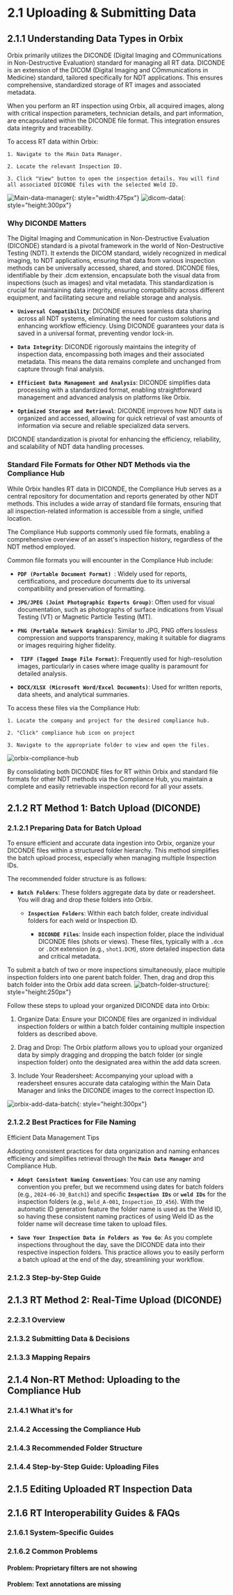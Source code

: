 # 2.1 Uploading & Submitting Data

## 2.1.1 Understanding Data Types in Orbix

Orbix primarily utilizes the DICONDE (Digital Imaging and COmmunications in Non-Destructive Evaluation) standard for managing all RT data. DICONDE is an extension of the DICOM (Digital Imaging and COmmunications in Medicine) standard, tailored specifically for NDT applications. This ensures comprehensive, standardized storage of RT images and associated metadata.

When you perform an RT inspection using Orbix, all acquired images, along with critical inspection parameters, technician details, and part information, are encapsulated within the DICONDE file format. This integration ensures data integrity and traceability.

To access RT data within Orbix:

    1. Navigate to the Main Data Manager.

    2. Locate the relevant Inspection ID.

    3. Click "View" button to open the inspection details. You will find all associated DICONDE files with the selected Weld ID.

![Main-data-manager](../assets/main-data-manager.png){: style="width:475px"} ![dicom-data](../assets/dicom-data.png){: style="height:300px"}

### Why DICONDE Matters

The Digital Imaging and Communication in Non-Destructive Evaluation (DICONDE) standard is a pivotal framework in the world of Non-Destructive Testing (NDT). It extends the DICOM standard, widely recognized in medical imaging, to NDT applications, ensuring that data from various inspection methods can be universally accessed, shared, and stored. DICONDE files, identifiable by their .dcm extension, encapsulate both the visual data from inspections (such as images) and vital metadata. This standardization is crucial for maintaining data integrity, ensuring compatibility across different equipment, and facilitating secure and reliable storage and analysis.

* **` Universal Compatibility `**: DICONDE ensures seamless data sharing across all NDT systems, eliminating the need for custom solutions and enhancing workflow efficiency. Using DICONDE guarantees your data is saved in a universal format, preventing vendor lock-in.

* **` Data Integrity `**: DICONDE rigorously maintains the integrity of inspection data, encompassing both images and their associated metadata. This means the data remains complete and unchanged from capture through final analysis.

* **` Efficient Data Management and Analysis `**: DICONDE simplifies data processing with a standardized format, enabling straightforward management and advanced analysis on platforms like Orbix.

* **` Optimized Storage and Retrieval `**: DICONDE improves how NDT data is organized and accessed, allowing for quick retrieval of vast amounts of information via secure and reliable specialized data servers.

DICONDE standardization is pivotal for enhancing the efficiency, reliability, and scalability of NDT data handling processes.

### Standard File Formats for Other NDT Methods via the Compliance Hub

While Orbix handles RT data in DICONDE, the Compliance Hub serves as a central repository for documentation and reports generated by other NDT methods. This includes a wide array of standard file formats, ensuring that all inspection-related information is accessible from a single, unified location.

The Compliance Hub supports commonly used file formats, enabling a comprehensive overview of an asset's inspection history, regardless of the NDT method employed.

Common file formats you will encounter in the Compliance Hub include:

* **`PDF (Portable Document Format) `**: Widely used for reports, certifications, and procedure documents due to its universal compatibility and preservation of formatting.

* **` JPG/JPEG (Joint Photographic Experts Group) `**: Often used for visual documentation, such as photographs of surface indications from Visual Testing (VT) or Magnetic Particle Testing (MT).

* **` PNG (Portable Network Graphics) `**: Similar to JPG, PNG offers lossless compression and supports transparency, making it suitable for diagrams or images requiring higher fidelity.

* **` TIFF (Tagged Image File Format)`**: Frequently used for high-resolution images, particularly in cases where image quality is paramount for detailed analysis.

* **` DOCX/XLSX (Microsoft Word/Excel Documents) `**: Used for written reports, data sheets, and analytical summaries.

To access these files via the Compliance Hub:

    1. Locate the company and project for the desired compliance hub.

    2. "Click" compliance hub icon on project

    3. Navigate to the appropriate folder to view and open the files.


![orbix-compliance-hub](../assets/orbix-compliance-hub.png)

By consolidating both DICONDE files for RT within Orbix and standard file formats for other NDT methods via the Compliance Hub, you maintain a complete and easily retrievable inspection record for all your assets.


## 2.1.2 RT Method 1: Batch Upload (DICONDE)

### 2.1.2.1 Preparing Data for Batch Upload
To ensure efficient and accurate data ingestion into Orbix, organize your DICONDE files within a structured folder hierarchy. This method simplifies the batch upload process, especially when managing multiple Inspection IDs.

The recommended folder structure is as follows:

* **` Batch Folders `**: These folders aggregate data by date or readersheet. You will drag and drop these folders into Orbix.

    * **` Inspection Folders `**: Within each batch folder, create individual folders for each weld or Inspection ID.

        * **` DICONDE Files `**: Inside each inspection folder, place the individual DICONDE files (shots or views). These files, typically with a `.dcm` or `.DCM` extension (e.g., `shot1.DCM`), store detailed inspection data and critical metadata.
    

To submit a batch of two or more inspections simultaneously, place multiple inspection folders into one parent batch folder. Then, drag and drop this batch folder into the Orbix add data screen.
![batch-folder-structure](../assets/batch-folder-structure.jpg){: style="height:250px"}


Follow these steps to upload your organized DICONDE data into Orbix:

1. Organize Data: Ensure your DICONDE files are organized in individual inspection folders or within a batch folder containing multiple inspection folders as described above.

2. Drag and Drop: The Orbix platform allows you to upload your organized data by simply dragging and dropping the batch folder (or single inspection folder) onto the designated area within the add data screen.

3. Include Your Readersheet: Accompanying your upload with a readersheet ensures accurate data cataloging within the Main Data Manager and links the DICONDE images to the correct Inspection ID.

![orbix-add-data-batch](../assets/orbix-add-data-batch.png){: style="height:300px"}


### 2.1.2.2 Best Practices for File Naming
Efficient Data Management Tips

Adopting consistent practices for data organization and naming enhances efficiency and simplifies retrieval through the **` Main Data Manager `** and Compliance Hub.  

* **` Adopt Consistent Naming Conventions `**: You can use any naming convention you prefer, but we recommend using dates for batch folders (e.g., `2024-06-30_Batch1`) and specific **` Inspection IDs `** or **` weld IDs `** for the inspection folders (e.g., `Weld_A-001`, `Inspection_ID_456`). With the automatic ID generation feature the folder name is used as the Weld ID, so having these consistent naming practices of using Weld ID as the folder name will decrease time taken to upload files.

* **` Save Your Inspection Data in Folders as You Go `**: As you complete inspections throughout the day, save the DICONDE data into their respective inspection folders. This practice allows you to easily perform a batch upload at the end of the day, streamlining your workflow.

### 2.1.2.3 Step-by-Step Guide

## 2.1.3 RT Method 2: Real-Time Upload (DICONDE)

### 2.2.3.1 Overview

### 2.1.3.2 Submitting Data & Decisions

### 2.1.3.3 Mapping Repairs

## 2.1.4 Non-RT Method: Uploading to the Compliance Hub

### 2.1.4.1 What it's for

### 2.1.4.2 Accessing the Compliance Hub

### 2.1.4.3 Recommended Folder Structure

### 2.1.4.4 Step-by-Step Guide: Uploading Files

## 2.1.5 Editing Uploaded RT Inspection Data

## 2.1.6 RT Interoperability Guides & FAQs

### 2.1.6.1 System-Specific Guides

### 2.1.6.2 Common Problems

#### Problem: Proprietary filters are not showing

#### Problem: Text annotations are missing